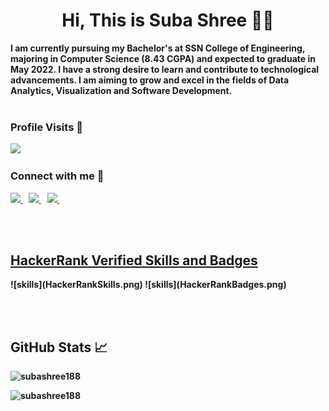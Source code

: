 <h1 align="center">Hi, This is Suba Shree 🙋🏽</h1>
<b>I am currently pursuing my Bachelor's at SSN College of Engineering, majoring in Computer Science (8.43 CGPA) and expected to graduate in May 2022. I have a strong desire to learn and contribute to technological advancements. I am aiming to grow and excel in the fields of Data Analytics, Visualization and Software Development.<b>
<br><br>

<h3>Profile Visits 👀</h3>
<p align="left"> <img src="https://profile-counter.glitch.me/subashree188/count.svg" /></p> 

<h3 align="left">Connect with me 🤝</h3>
<p align="left">
 <a href="https://www.linkedin.com/in/subashreevs" target="_blank">
    <img src="https://img.shields.io/badge/linkedin-%230077B5.svg?&style=for-the-badge&logo=linkedin&logoColor=white" />
  </a>&nbsp;&nbsp;
 
  <a href = "mailto: subashree188@gmail.com" target="_blank">
    <img src="https://img.shields.io/badge/Gmail-D14836?style=for-the-badge&logo=gmail&logoColor=white" />        
  </a>&nbsp;&nbsp;
  <a href="https://twitter.com/subbbh1" target="_blank">
    <img src="https://img.shields.io/badge/twitter-%231DA1F2.svg?&style=for-the-badge&logo=twitter&logoColor=white" />        
  </a>&nbsp;&nbsp;
<!--<a href="https://linkedin.com/in/subashreevs" target="blank"><img align="center" src="https://raw.githubusercontent.com/rahuldkjain/github-profile-readme-generator/master/src/images/icons/Social/linked-in-alt.svg" alt="subashreevs" height="30" width="40" /></a>
<a href="https://www.hackerrank.com/subashree18171" target="blank"><img align="center" src="https://raw.githubusercontent.com/rahuldkjain/github-profile-readme-generator/master/src/images/icons/Social/hackerrank.svg" alt="subashree18171" height="30" width="40" /></a>  
<a href="https://twitter.com/subbbh1" target="blank"><img align="center" src="https://raw.githubusercontent.com/rahuldkjain/github-profile-readme-generator/master/src/images/icons/Social/twitter.svg" alt="subbbh1" height="30" width="40" /></a>
 <a href="https://fb.com/suba.shree.9231712" target="blank"><img align="center" src="https://raw.githubusercontent.com/rahuldkjain/github-profile-readme-generator/master/src/images/icons/Social/facebook.svg" alt="suba.shree.9231712" height="30" width="40" /></a>
<a href="https://instagram.com/subbbh" target="blank"><img align="center" src="https://raw.githubusercontent.com/rahuldkjain/github-profile-readme-generator/master/src/images/icons/Social/instagram.svg" alt="subbbh" height="30" width="40" /></a>-->
</p>

<br><br>
<h2><a href="https://www.hackerrank.com/subashree18171?hr_r=1">HackerRank Verified Skills and Badges</a></h2>
![skills](HackerRankSkills.png)
![skills](HackerRankBadges.png)
 
<br><br>

<h2>GitHub Stats 📈</h2>
<p><img src="https://github-readme-stats.vercel.app/api/top-langs?username=subashree188&show_icons=true&locale=en&layout=compact" alt="subashree188" /></p>
<p><img src="https://github-readme-stats.vercel.app/api?username=subashree188&show_icons=true&locale=en" alt="subashree188" /></p>
